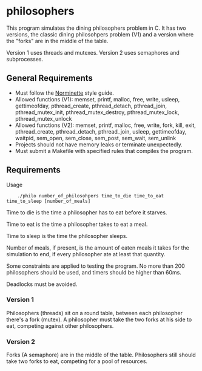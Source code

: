 # philosophers

This program simulates the dining philosophers problem in C. It has two versions, the classic dining philosohpers problem (V1) and a version where the "forks" are in the middle of the table.

Version 1 uses threads and mutexes. Version 2 uses semaphores and subprocesses.

## General Requirements  

- Must follow the [Norminette](https://github.com/42School/norminette) style guide.
- Allowed functions (V1): memset, printf, malloc, free, write, usleep, gettimeofday, pthread_create, pthread_detach, pthread_join, pthread_mutex_init, pthread_mutex_destroy, pthread_mutex_lock, pthread_mutex_unlock
- Allowed functions (V2): memset, printf, malloc, free, write, fork, kill, exit, pthread_create, pthread_detach, pthread_join, usleep, gettimeofday, waitpid, sem_open, sem_close, sem_post, sem_wait, sem_unlink
- Projects should not have memory leaks or terminate unexpectedly.
- Must submit a Makefile with specified rules that compiles the program.

## Requirements

Usage

```
	./philo number_of_philosohpers time_to_die time_to_eat time_to_sleep [number_of_meals]
```

Time to die is the time a philosopher has to eat before it starves. 

Time to eat is the time a philosopher takes to eat a meal.

Time to sleep is the time the philosopher sleeps.

Number of meals, if present, is the amount of eaten meals it takes for the simulation to end, if every philosopher ate at least that quantity.

Some constraints are applied to testing the program. No more than 200 philosophers should be used, and timers should be higher than 60ms.

Deadlocks must be avoided.

### Version 1

Philosophers (threads) sit on a round table, between each philosopher there's a fork (mutex). A philosopher must take the two forks at his side to eat, competing against other philosophers.

### Version 2

Forks (A semaphore) are in the middle of the table. Philosophers still should take two forks to eat, competing for a pool of resources.
